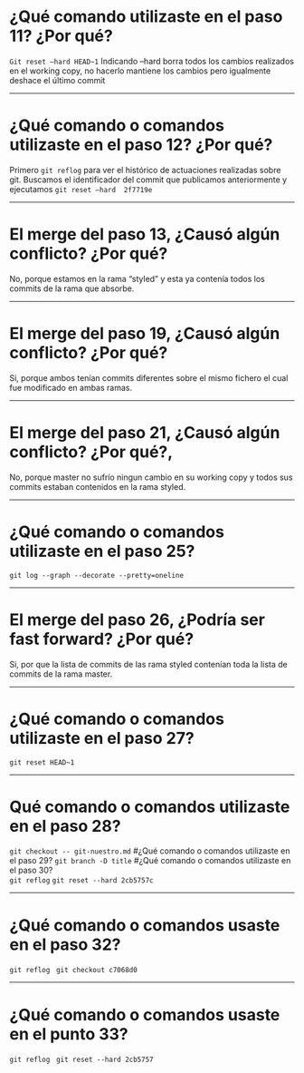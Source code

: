 
# ¿Qué comando utilizaste en el paso 11? ¿Por qué? 
```Git reset –hard HEAD~1```
Indicando –hard borra todos los cambios realizados en el working copy, no hacerlo mantiene los cambios pero igualmente deshace el último commit

-------
# ¿Qué comando o comandos utilizaste en el paso 12? ¿Por qué? 
Primero 
```git reflog``` 
para ver el histórico de actuaciones realizadas sobre git.
Buscamos el identificador del commit que publicamos anteriormente y ejecutamos 
```git reset –hard  2f7719e```

-------
# El merge del paso 13, ¿Causó algún conflicto? ¿Por qué? 
No, porque estamos en la rama “styled” y esta ya contenía todos los commits de la rama que absorbe.

-------
# El merge del paso 19, ¿Causó algún conflicto? ¿Por qué? 
Si, porque ambos tenían commits diferentes sobre el mismo fichero el cual fue modificado en ambas ramas.

-------
# El merge del paso 21, ¿Causó algún conflicto? ¿Por qué?, 
No, porque  master no sufrío ningun cambio en su  working copy y todos sus commits estaban contenidos en la rama styled.

-------
# ¿Qué comando o comandos utilizaste en el paso 25? 
```git log --graph --decorate --pretty=oneline```

-------
# El merge del paso 26, ¿Podría ser fast forward? ¿Por qué? 
Si, por que la lista de  commits de las rama styled contenían toda la lista de commits de la rama master.

-------
# ¿Qué comando o comandos utilizaste en el paso 27? 
```git reset HEAD~1```

-------
# Qué comando o comandos utilizaste en el paso 28?
```git checkout -- git-nuestro.md```
#¿Qué comando o comandos utilizaste en el paso 29? 
```git branch -D title```
#¿Qué comando o comandos utilizaste en el paso 30?  
```git reflog```
```git reset --hard 2cb5757c```

-------
# ¿Qué comando o comandos usaste en el paso 32? 
```git reflog ```
```git checkout c7068d0```

-------
# ¿Qué comando o comandos usaste en el punto 33? 
```git reflog ```
```git reset --hard 2cb5757```
